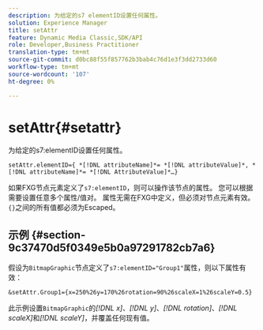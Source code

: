 ```yaml
---
description: 为给定的s7 elementID设置任何属性。
solution: Experience Manager
title: setAttr
feature: Dynamic Media Classic,SDK/API
role: Developer,Business Practitioner
translation-type: tm+mt
source-git-commit: d0bc88f55f857762b3bab4c76d1e3f3dd2733d60
workflow-type: tm+mt
source-wordcount: '107'
ht-degree: 0%

---
```



# setAttr{#setattr}

为给定的s7:elementID设置任何属性。

`setAttr.elementID={ *[!DNL attributeName]*= *[!DNL attributeValue]*, *[!DNL attributeName]*= *[!DNL AttributeValue]*…}`

如果FXG节点元素定义了`s7:elementID`，则可以操作该节点的属性。 您可以根据需要设置任意多个属性/值对。 属性无需在FXG中定义，但必须对节点元素有效。 `{}`之间的所有值都必须为Escaped。

## 示例 {#section-9c37470d5f0349e5b0a97291782cb7a6}

假设为`BitmapGraphic`节点定义了`s7:elementID="Group1"`属性，则以下属性有效：

`&setAttr.Group1={x=250%26y=170%26rotation=90%26scaleX=1%26scaleY=0.5}`

此示例设置`BitmapGraphic`的&#x200B;*[!DNL x]*、*[!DNL y]*、*[!DNL rotation]*、*[!DNL scaleX]*&#x200B;和&#x200B;*[!DNL scaleY]*，并覆盖任何现有值。
